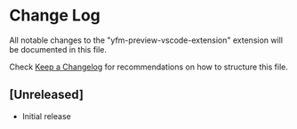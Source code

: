 # Change Log

All notable changes to the "yfm-preview-vscode-extension" extension will be documented in this file.

Check [Keep a Changelog](http://keepachangelog.com/) for recommendations on how to structure this file.

## [Unreleased]

- Initial release